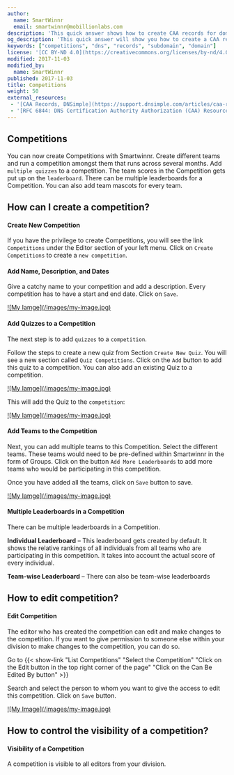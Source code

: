 ```yaml
---
author:
  name: SmartWinnr
  email: smartwinnr@mobillionlabs.com
description: 'This quick answer shows how to create CAA records for domains and subdomains.'
og_description: 'This quick answer will show you how to create a CAA record for domains and subdomains'
keywords: ["competitions", "dns", "records", "subdomain", "domain"]
license: '[CC BY-ND 4.0](https://creativecommons.org/licenses/by-nd/4.0)'
modified: 2017-11-03
modified_by:
  name: SmartWinnr
published: 2017-11-03
title: Competitions
weight: 50
external_resources:
 - '[CAA Records, DNSimple](https://support.dnsimple.com/articles/caa-record/)'
 - '[RFC 6844: DNS Certification Authority Authorization (CAA) Resource Record](https://tools.ietf.org/html/rfc6844)'
---
```


## Competitions
You can now create Competitions with Smartwinnr. Create different teams and run a competition amongst them that runs across several months. Add `multiple quizzes` to a competition. The team scores in the Competition gets put up on the `leaderboard`. There can be multiple leaderboards for a Competition. You can also add team mascots for every team.

## How can I create a competition?
#### Create New Competition
If you have the privilege to create Competitions, you will see the link `Competitions` under the Editor section of your left menu. Click on `Create Competitions` to create a `new competition`.

#### Add Name, Description, and Dates
Give a catchy name to your competition and add a description. Every competition has to have a start and end date. Click on `Save`.

<span class="my-gallery">
<a href="https://s3-eu-west-1.amazonaws.com/smartwinnr.app.resource/57d512c664fcef1d30065b0a/question_image57d512c664fcef1d30065b0a_1512649916000.png">
![My Iamge](/images/my-image.jpg)
</a>
</span>

#### Add Quizzes to a Competition
The next step is to add `quizzes` to a `competition`.

Follow the steps to create a new quiz from Section `Create New Quiz`. You will see a new section called `Quiz Competitions`.
Click on the `Add` button to add this quiz to a competition. You can also add an existing Quiz to a competition.  

<span class="my-gallery">
<a href="https://s3-eu-west-1.amazonaws.com/smartwinnr.app.resource/57d512c664fcef1d30065b0a/question_image57d512c664fcef1d30065b0a_1512650042524.png">
![My Iamge](/images/my-image.jpg)
</a>
</span>

This will add the Quiz to the `competition`:

<span class="my-gallery">
<a href="https://s3-eu-west-1.amazonaws.com/smartwinnr.app.resource/57d512c664fcef1d30065b0a/question_image57d512c664fcef1d30065b0a_1512650125448.png">
![My Iamge](/images/my-image.jpg)
</a>
</span>

#### Add Teams to the Competition
Next, you can add multiple teams to this Competition. Select the different teams. These teams would need to be pre-defined within Smartwinnr in the form of Groups. Click on the button `Add More Leaderboards` to add more teams who would be participating in this competition.

Once you have added all the teams, click on `Save` button to save.

<span class="my-gallery">
<a href="https://s3-eu-west-1.amazonaws.com/smartwinnr.app.resource/57d512c664fcef1d30065b0a/question_image57d512c664fcef1d30065b0a_1512650216864.png">
![My Iamge](/images/my-image.jpg)
</a>
</span>

#### Multiple Leaderboards in a Competition

There can be multiple leaderboards in a Competition.

**Individual Leaderboard** – This leaderboard gets created by default. It shows the relative rankings of all individuals from all teams who are participating in this competition. It takes into account the actual score of every individual.

**Team-wise Leaderboard** – There can also be team-wise leaderboards

## How to edit competition?
#### Edit Competition

The editor who has created the competition can edit and make changes to the competition. If you want to give permission to someone else within your division to make changes to the competition, you can do so.

Go to {{< show-link "List Competitions" "Select the Competition" "Click on the Edit button in the top right corner of the page" "Click on the Can Be Edited By button" >}}

Search and select the person to whom you want to give the access to edit this competition. Click on `Save` button.

<span class="my-gallery">
<a href="https://s3-eu-west-1.amazonaws.com/smartwinnr.app.resource/57d512c664fcef1d30065b0a/question_image57d512c664fcef1d30065b0a_1512650362493.png">
![My Image](/images/my-image.jpg)
</a>
</span>

## How to control the visibility of a competition?
#### Visibility of a Competition

A competition is visible to all editors from your division.
